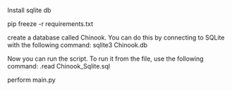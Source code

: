 Install sqlite db 

pip freeze -r requirements.txt

create a database called Chinook. You can do this by connecting to SQLite with the following command:
sqlite3 Chinook.db

Now you can run the script. To run it from the file, use the following command:
.read Chinook_Sqlite.sql

perform main.py